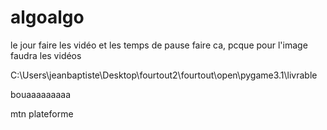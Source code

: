# algoalgo

le jour faire les vidéo et les temps de pause faire ca, pcque pour l'image faudra les vidéos


C:\Users\jeanbaptiste\Desktop\fourtout2\fourtout\open\pygame3.1\livrable

bouaaaaaaaaa 

mtn plateforme
